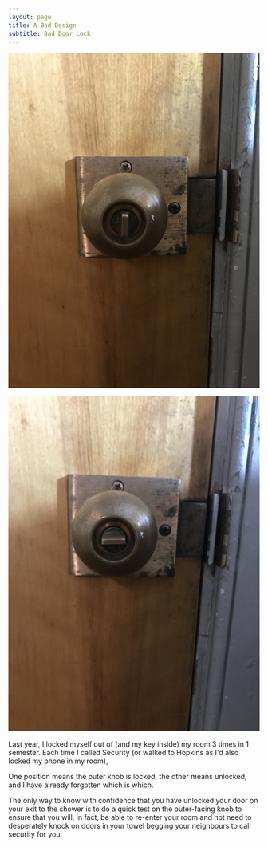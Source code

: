 ```yaml
---
layout: page
title: A Bad Design
subtitle: Bad Door Lock
---
```

![bad 0](/img/bad-design-0.jpg)

![bad 1](/img/bad-design-1.jpg)

Last year, I locked myself out of (and my key inside) my room 3 times in 1 semester. Each time I called Security (or walked to Hopkins as I'd also locked my phone in my room),

One position means the outer knob is locked, the other means unlocked, and I have already forgotten which is which.

The only way to know with confidence that you have unlocked your door on your exit to the shower is to do a quick test on the outer-facing knob to ensure that you will, in fact, be able to re-enter your room and not need to desperately knock on doors in your towel begging your neighbours to call security for you.

